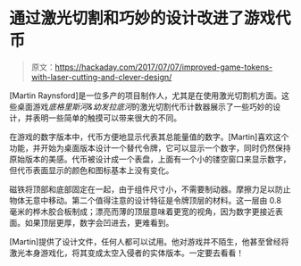 # 通过激光切割和巧妙的设计改进了游戏代币

> 原文：<https://hackaday.com/2017/07/07/improved-game-tokens-with-laser-cutting-and-clever-design/>

[Martin Raynsford]是一位多产的项目制作人，尤其是在使用激光切割机方面。这些桌面游戏*底格里斯河&幼发拉底河*的激光切割代币计数器展示了一些巧妙的设计，并表明一些简单的触摸可以带来很大的不同。

在游戏的数字版本中，代币方便地显示代表其总能量值的数字。[Martin]喜欢这个功能，并开始为桌面版本设计一个替代令牌，它可以显示一个数字，同时仍然保持原始版本的美感。代币被设计成一个表盘，上面有一个小的镂空窗口来显示数字，但代币表面显示的颜色和图标基本上没有变化。

磁铁将顶部和底部固定在一起，由于组件尺寸小，不需要制动器。摩擦力足以防止物体无意中移动。第二个值得注意的设计特征是令牌顶层的材料。这一层由 0.8 毫米的桦木胶合板制成；漂亮而薄的顶层意味着更宽的视角，因为数字更接近表面。如果顶层更厚，数字会凹进去，更难看到。

[Martin]提供了设计文件，任何人都可以试用。他对游戏并不陌生，他甚至曾经将激光本身游戏化，将其变成太空入侵者的实体版本。一定要去看看！